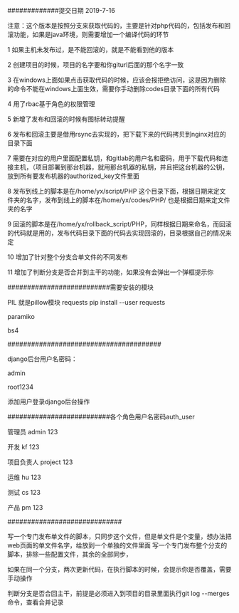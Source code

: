 #############提交日期 2019-7-16

注意：这个版本是按照分支来获取代码的，主要是针对php代码的，包括发布和回滚功能，如果是java环境，则需要增加一个编译代码的环节


1 如果主机未发布过，是不能回滚的，就是不能看到他的版本

2 创建项目的时候，项目的名字要和你giturl后面的那个名字一致

3 在windows上面如果点击获取代码的时候，应该会报拒绝访问，这是因为删除的命令不能在windows上面生效，需要你手动删除codes目录下面的所有代码

4 用了rbac基于角色的权限管理

5 新增了发布和回滚的时候有图标转动提醒

6 发布和回滚主要是借用rsync去实现的，把下载下来的代码拷贝到nginx对应的目录下面

7 需要在对应的用户里面配置私钥，和gitlab的用户名和密码，用于下载代码和连接主机，（项目部署到那台机器，就用那台机器的私钥，并且把这台机器的公钥，放到所有要发布机器的authorized_key文件里面

8 发布到线上的脚本是在/home/yx/script/PHP  这个目录下面，根据日期来定文件夹的名字，发布到线上的脚本在/home/yx/codes/PHP/  也是根据日期来定文件夹的名字

9 回滚的脚本是在/home/yx/rollback_script/PHP，同样根据日期来命名，而回滚的代码就是用的，发布代码目录下面的代码去实现回滚的，目录根据自己的情况来定

10 增加了针对整个分支合单文件的不同发布

11 增加了判断分支是否合并到主干的功能，如果没有会弹出一个弹框提示你



##########################需要安装的模块

PIL 就是pillow模块
requests   pip install --user requests

paramiko

bs4

#######################################

django后台用户名密码：

admin

root1234

添加用户登录django后台操作

##########################各个角色用户名密码auth_user

管理员  admin 123

开发  kf 123

项目负责人 project 123

运维  hu 123

测试  cs 123

产品 pm 123

#############################




写一个专门发布单文件的脚本，只同步这个文件，但是单文件是个变量，想办法把web页面的单文件名字，给放到一个单独的文件里面
写一个专门发布整个分支的脚本，排除一些配置文件，其余的全部同步，



如果在同一个分支，两次更新代码，在执行脚本的时候，会提示你是否覆盖，需要手动操作

判断分支是否合回主干，前提是必须进入到项目的目录里面执行git log --merges命令，查看合并记录

